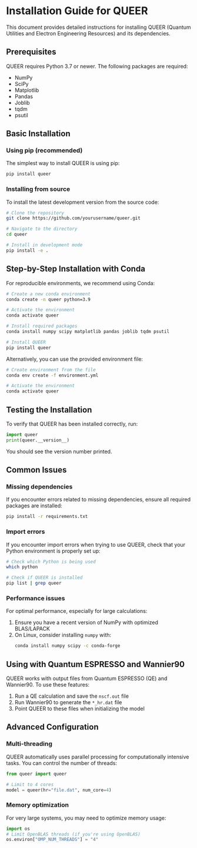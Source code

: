 # Installation Guide for QUEER

This document provides detailed instructions for installing QUEER (Quantum Utilities and Electron Engineering Resources) and its dependencies.

## Prerequisites

QUEER requires Python 3.7 or newer. The following packages are required:

- NumPy
- SciPy
- Matplotlib
- Pandas
- Joblib
- tqdm
- psutil

## Basic Installation

### Using pip (recommended)

The simplest way to install QUEER is using pip:

```bash
pip install queer
```

### Installing from source

To install the latest development version from the source code:

```bash
# Clone the repository
git clone https://github.com/yourusername/queer.git

# Navigate to the directory
cd queer

# Install in development mode
pip install -e .
```

## Step-by-Step Installation with Conda

For reproducible environments, we recommend using Conda:

```bash
# Create a new conda environment
conda create -n queer python=3.9

# Activate the environment
conda activate queer

# Install required packages
conda install numpy scipy matplotlib pandas joblib tqdm psutil

# Install QUEER
pip install queer
```

Alternatively, you can use the provided environment file:

```bash
# Create environment from the file
conda env create -f environment.yml

# Activate the environment
conda activate queer
```

## Testing the Installation

To verify that QUEER has been installed correctly, run:

```python
import queer
print(queer.__version__)
```

You should see the version number printed.

## Common Issues

### Missing dependencies

If you encounter errors related to missing dependencies, ensure all required packages are installed:

```bash
pip install -r requirements.txt
```

### Import errors

If you encounter import errors when trying to use QUEER, check that your Python environment is properly set up:

```bash
# Check which Python is being used
which python

# Check if QUEER is installed
pip list | grep queer
```

### Performance issues

For optimal performance, especially for large calculations:

1. Ensure you have a recent version of NumPy with optimized BLAS/LAPACK
2. On Linux, consider installing `numpy` with:
   ```bash
   conda install numpy scipy -c conda-forge
   ```

## Using with Quantum ESPRESSO and Wannier90

QUEER works with output files from Quantum ESPRESSO (QE) and Wannier90. To use these features:

1. Run a QE calculation and save the `nscf.out` file
2. Run Wannier90 to generate the `*_hr.dat` file
3. Point QUEER to these files when initializing the model

## Advanced Configuration

### Multi-threading

QUEER automatically uses parallel processing for computationally intensive tasks. You can control the number of threads:

```python
from queer import queer

# Limit to 4 cores
model = queer(hr="file.dat", num_core=4)
```

### Memory optimization

For very large systems, you may need to optimize memory usage:

```python
import os
# Limit OpenBLAS threads (if you're using OpenBLAS)
os.environ["OMP_NUM_THREADS"] = "4"
```